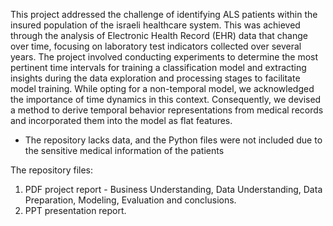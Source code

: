 This project addressed the challenge of identifying ALS patients within the insured population of the israeli healthcare system. This was achieved through the analysis of Electronic Health Record (EHR) data that change over time, focusing on laboratory test indicators collected over several years. The project involved conducting experiments to determine the most pertinent time intervals for training a classification model and extracting insights during the data exploration and processing stages to facilitate model training. While opting for a non-temporal model, we acknowledged the importance of time dynamics in this context. Consequently, we devised a method to derive temporal behavior representations from medical records and incorporated them into the model as flat features.

* The repository lacks data, and the Python files were not included due to the sensitive medical information of the patients
  
The repository files:
1. PDF project report - Business Understanding, Data Understanding, Data Preparation, Modeling, Evaluation and conclusions.
2. PPT presentation report. 
